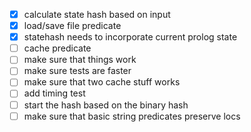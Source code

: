 - [x] calculate state hash based on input
- [x] load/save file predicate
- [x] statehash needs to incorporate current prolog state
- [ ] cache predicate
- [ ] make sure that things work
- [ ] make sure tests are faster
- [ ] make sure that two cache stuff works
- [ ] add timing test
- [ ] start the hash based on the binary hash
- [ ] make sure that basic string predicates preserve locs

